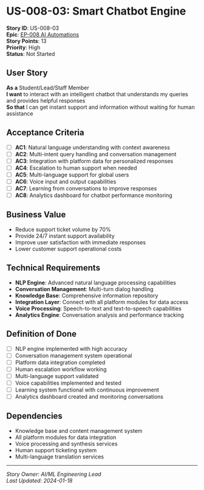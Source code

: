 # US-008-03: Smart Chatbot Engine

**Story ID**: US-008-03  
**Epic**: [EP-008 AI Automations](../epics/EP-008-AI-Automations.md)  
**Story Points**: 13  
**Priority**: High  
**Status**: Not Started  

## User Story

**As a** Student/Lead/Staff Member  
**I want** to interact with an intelligent chatbot that understands my queries and provides helpful responses  
**So that** I can get instant support and information without waiting for human assistance

## Acceptance Criteria

- [ ] **AC1**: Natural language understanding with context awareness
- [ ] **AC2**: Multi-intent query handling and conversation management
- [ ] **AC3**: Integration with platform data for personalized responses
- [ ] **AC4**: Escalation to human support when needed
- [ ] **AC5**: Multi-language support for global users
- [ ] **AC6**: Voice input and output capabilities
- [ ] **AC7**: Learning from conversations to improve responses
- [ ] **AC8**: Analytics dashboard for chatbot performance monitoring

## Business Value

- Reduce support ticket volume by 70%
- Provide 24/7 instant support availability
- Improve user satisfaction with immediate responses
- Lower customer support operational costs

## Technical Requirements

- **NLP Engine**: Advanced natural language processing capabilities
- **Conversation Management**: Multi-turn dialog handling
- **Knowledge Base**: Comprehensive information repository
- **Integration Layer**: Connect with all platform modules for data access
- **Voice Processing**: Speech-to-text and text-to-speech capabilities
- **Analytics Engine**: Conversation analysis and performance tracking

## Definition of Done

- [ ] NLP engine implemented with high accuracy
- [ ] Conversation management system operational
- [ ] Platform data integration completed
- [ ] Human escalation workflow working
- [ ] Multi-language support validated
- [ ] Voice capabilities implemented and tested
- [ ] Learning system functional with continuous improvement
- [ ] Analytics dashboard created and monitoring conversations

## Dependencies

- Knowledge base and content management system
- All platform modules for data integration
- Voice processing and synthesis services
- Human support ticketing system
- Multi-language translation services

---

*Story Owner: AI/ML Engineering Lead*  
*Last Updated: 2024-01-18*